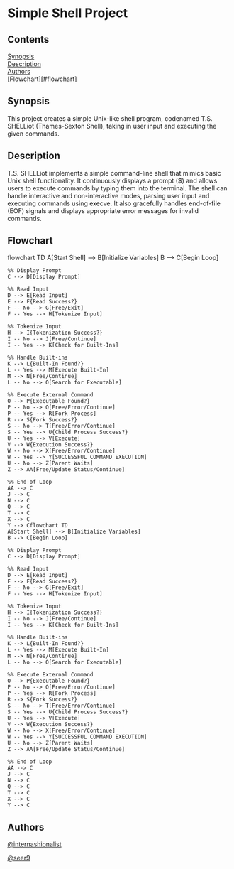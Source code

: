 # Simple Shell Project

## Contents

[Synopsis](#synopsis)<br>
[Description](#description)<br>
[Authors](#authors)<br>
[Flowchart][#flowchart]<br>

## Synopsis

This project creates a simple Unix-like shell program, codenamed T.S. SHELLiot (Thames-Sexton Shell), taking in user input and executing the given commands.

## Description

T.S. SHELLiot implements a simple command-line shell that mimics basic Unix shell functionality. It continuously displays a prompt ($) and allows users to execute commands by typing them into the terminal. The shell can handle interactive and non-interactive modes, parsing user input and executing commands using execve. It also gracefully handles end-of-file (EOF) signals and displays appropriate error messages for invalid commands.

## Flowchart

flowchart TD
	A[Start Shell] --> B[Initialize Variables]
	B --> C[Begin Loop]
	
	%% Display Prompt
	C --> D[Display Prompt]
	
	%% Read Input
	D --> E[Read Input]
	E --> F{Read Success?}
	F -- No --> G[Free/Exit]
	F -- Yes --> H[Tokenize Input]
	
	%% Tokenize Input
	H --> I{Tokenization Success?}
	I -- No --> J[Free/Continue]
	I -- Yes --> K[Check for Built-Ins]
	
	%% Handle Built-ins
	K --> L{Built-In Found?}
	L -- Yes --> M[Execute Built-In]
	M --> N[Free/Continue]
	L -- No --> O[Search for Executable]
	
	%% Execute External Command
	O --> P{Executable Found?}
	P -- No --> Q[Free/Error/Continue]
	P -- Yes --> R[Fork Process]
	R --> S{Fork Success?}
	S -- No --> T[Free/Error/Continue]
	S -- Yes --> U{Child Process Success?}
	U -- Yes --> V[Execute]
	V --> W{Execution Success?}
	W -- No --> X[Free/Error/Continue]
	W -- Yes --> Y[SUCCESSFUL COMMAND EXECUTION]
	U -- No --> Z[Parent Waits]
	Z --> AA[Free/Update Status/Continue]
	
	%% End of Loop
	AA --> C
	J --> C
	N --> C
	Q --> C
	T --> C
	X --> C
	Y --> Cflowchart TD
	A[Start Shell] --> B[Initialize Variables]
	B --> C[Begin Loop]
	
	%% Display Prompt
	C --> D[Display Prompt]
	
	%% Read Input
	D --> E[Read Input]
	E --> F{Read Success?}
	F -- No --> G[Free/Exit]
	F -- Yes --> H[Tokenize Input]
	
	%% Tokenize Input
	H --> I{Tokenization Success?}
	I -- No --> J[Free/Continue]
	I -- Yes --> K[Check for Built-Ins]
	
	%% Handle Built-ins
	K --> L{Built-In Found?}
	L -- Yes --> M[Execute Built-In]
	M --> N[Free/Continue]
	L -- No --> O[Search for Executable]
	
	%% Execute External Command
	O --> P{Executable Found?}
	P -- No --> Q[Free/Error/Continue]
	P -- Yes --> R[Fork Process]
	R --> S{Fork Success?}
	S -- No --> T[Free/Error/Continue]
	S -- Yes --> U{Child Process Success?}
	U -- Yes --> V[Execute]
	V --> W{Execution Success?}
	W -- No --> X[Free/Error/Continue]
	W -- Yes --> Y[SUCCESSFUL COMMAND EXECUTION]
	U -- No --> Z[Parent Waits]
	Z --> AA[Free/Update Status/Continue]
	
	%% End of Loop
	AA --> C
	J --> C
	N --> C
	Q --> C
	T --> C
	X --> C
	Y --> C

## Authors

[@internashionalist](https://github.com/internashionalist/internashionalist/blob/main/README.md)

[@seer9]()


[def]: #flowchart